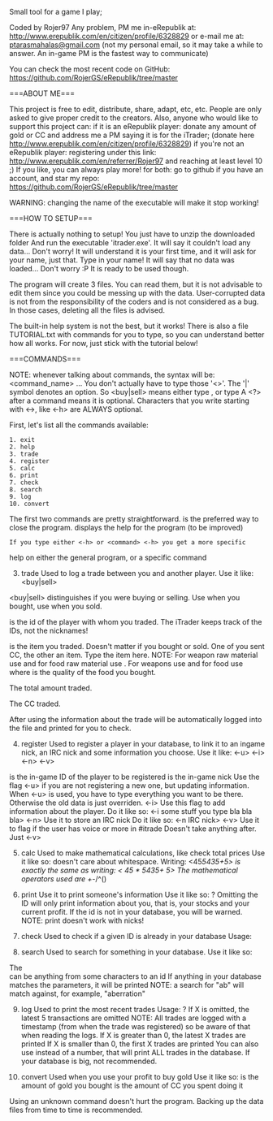 Small tool for a game I play;

Coded by Rojer97
Any problem, PM me in-eRepublik at:
http://www.erepublik.com/en/citizen/profile/6328829
or e-mail me at: ptarasmahalas@gmail.com
(not my personal email, so it may take a while to answer. An in-game PM is the fastest way to communicate)

You can check the most recent code on GitHub: https://github.com/RojerGS/eRepublik/tree/master

===ABOUT ME===

This project is free to edit, distribute, share, adapt, etc, etc. People are only asked to give proper
credit to the creators. Also, anyone who would like to support this project can:
	if it is an eRepublik player:
		donate any amount of gold or CC and address me a PM saying it is for the iTrader;
		(donate here http://www.erepublik.com/en/citizen/profile/6328829)
	if you're not an eRepublik player:
		registering under this link: http://www.erepublik.com/en/referrer/Rojer97
		and reaching at least level 10 ;) If you like, you can always play more!
	for both:
		go to github if you have an account, and star my repo: https://github.com/RojerGS/eRepublik/tree/master

		
WARNING: changing the name of the executable will make it stop working!

===HOW TO SETUP===

There is actually nothing to setup!
You just have to unzip the downloaded folder
And run the executable 'itrader.exe'.
It will say it couldn't load any data... Don't worry!
It will understand it is your first time, and it will ask for your name, just that.
Type in your name! It will say that no data was loaded... Don't worry :P It is ready to be used though.

The program will create 3 files. You can read them, but it is not advisable to edit them since you could be
messing up with the data. User-corrupted data is not from the responsibility of the coders and is not considered
as a bug. In those cases, deleting all the files is advised.

The built-in help system is not the best, but it works! There is also a file TUTORIAL.txt with commands for you
 to type, so you can understand better how all works.
For now, just stick with the tutorial below!


===COMMANDS===

NOTE: whenever talking about commands, the syntax will be:
<command_name> <argument> <argument> ...
	You don't actually have to type those '<>'.
	The '|' symbol denotes an option. So <buy|sell> means either type
<buy>, or type <sell>
	A <?> after a command means it is optional.
	Characters that you write starting with <->, like <-h> are ALWAYS
optional.

First, let's list all the commands available:

	1. exit
	2. help
	3. trade
	4. register
	5. calc
	6. print
	7. check
	8. search
	9. log
	10. convert
	
The first two commands are pretty straightforward.
	<exit> is the preferred way to close the program.
	<help> displays the help for the program (to be improved)
	
	If you type either <-h> or <command> <-h> you get a more specific
help on either the general program, or a specific command

3. trade
Used to log a trade between you and another player.
Use it like:
<trade> <buy|sell> <id> <item> <amount> <price>

<buy|sell> distinguishes if you were buying or selling.
Use <buy> when you bought, use <sell> when you sold.

<id> is the id of the player with whom you traded. The iTrader
keeps track of the IDs, not the nicknames!

<item> is the item you traded. Doesn't matter if you bought or sold.
One of you sent CC, the other an item. Type the item here.
	NOTE: For weapon raw material use <wrm> and for food raw material
use <frm>.
		For weapons use <wqX> and for food use <fqX> where <X> is the
quality of the food you bought.

<amount> The total amount traded.

<price> The CC traded.

After using <trade> the information about the trade will be automatically
logged into the file and printed for you to check.


4. register
Used to register a player in your database, to link it to an ingame nick,
an IRC nick and some information you choose.
Use it like:
<register> <id> <nick> <-u> <-i> <-n> <-v>

<id> is the in-game ID of the player to be registered
<nick> is the in-game nick
Use the flag <-u> if you are not registering a new one, but updating
information. When <-u> is used, you have to type everything you want to
be there. Otherwise the old data is just overriden.
<-i> Use this flag to add information about the player.
Do it like so: <-i some stuff you type bla bla bla>
<-n> Use it to store an IRC nick
Do it like so: <-n IRC nick>
<-v> Use it to flag if the user has voice or more in #itrade
Doesn't take anything after. Just <-v>


5. calc
Used to make mathematical calculations, like check total prices
Use it like so:
<calc> <expression>
<expression> doesn't care about whitespace. Writing:
<45*5435+5> is exactly the same as writing:
<    45   *             5435+     5>
The mathematical operators used are +*-/^()


6. print
Use it to print someone's information
Use it like so:
<print> <id>?
Omitting the ID will only print information about you, that is,
your stocks and your current profit.
If the id is not in your database, you will be warned.
NOTE: print doesn't work with nicks!


7. check
Used to check if a given ID is already in your database
Usage:
<check> <id>


8. search
Used to search for something in your database.
Use it like so:
<search> <search parameters>
The <search parameters> can be anything from some characters to an id
If anything in your database matches the parameters, it will be printed
NOTE: a search for "ab" will match against, for example, "aberration"


9. log
Used to print the most recent trades
Usage:
<log> <X>?
If X is omitted, the latest 5 transactions are omitted
NOTE: All trades are logged with a timestamp (from when the trade was
registered) so be aware of that when reading the logs.
If X is greater than 0, the latest X trades are printed
If X is smaller than 0, the first X trades are printed
You can also use <all> instead of a number, that will print ALL trades
in the database. If your database is big, not recommended.


10. convert
Used when you use your profit to buy gold
Use it like so: <convert> <gold> <cc>
<gold> is the amount of gold you bought
<cc> is the amount of CC you spent doing it

Using an unknown command doesn't hurt the program.
Backing up the data files from time to time is recommended.
